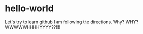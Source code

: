 # hello-world
Let's try to learn github
I am following the directions.  Why?  WHY?  WWWWWHHHHYYYY??!!!!
